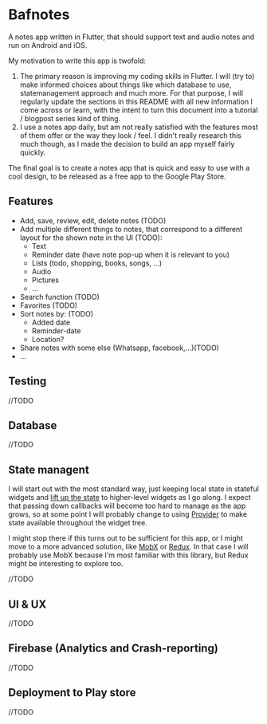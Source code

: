 # Bafnotes

A notes app written in Flutter, that should support text and audio notes and run on Android and iOS.

My motivation to write this app is twofold:
1. The primary reason is improving my coding skills in Flutter. I will (try to) make informed choices about things like which database to use, statemanagement approach and much more. For that purpose, I will regularly update the sections in this README with all new information I come across or learn, with the intent to turn this document into a tutorial / blogpost series kind of thing. 
2. I use a notes app daily, but am not really satisfied with the features most of them offer or the way they look / feel. I didn't really research this much though, as I made the decision to build an app myself fairly quickly.

The final goal is to create a notes app that is quick and easy to use with a cool design, to be released as a free app to the Google Play Store. 

## Features
* Add, save, review, edit, delete notes (TODO)
* Add multiple different things to notes, that correspond to a different layout for the shown note in the UI (TODO):
  * Text
  * Reminder date (have note pop-up when it is relevant to you)
  * Lists (todo, shopping, books, songs, ...)
  * Audio
  * Pictures
  * ...
* Search function (TODO)
* Favorites (TODO)
* Sort notes by: (TODO)
  * Added date
  * Reminder-date
  * Location?
 * Share notes with some else (Whatsapp, facebook,...)(TODO)
 * ...
 
## Testing
//TODO
## Database
//TODO
## State managent
I will start out with the most standard way, just keeping local state in stateful widgets and [lift up the state][1] to higher-level widgets as I go along. I expect that passing down callbacks will become too hard to manage as the app grows, so at some point I will probably change to using [Provider][2] to make state available throughout the widget tree.

I might stop there if this turns out to be sufficient for this app, or I might move to a more advanced solution, like [MobX][3] or [Redux][4]. In that case I will probably use MobX because I'm most familiar with this library, but Redux might be interesting to explore too.  

[1]: https://flutter.dev/docs/development/data-and-backend/state-mgmt/simple#lifting-state-up
[2]: https://pub.dev/packages/provider
[3]: https://pub.dev/packages/mobx
[4]: https://pub.dev/packages/flutter_redux
//TODO
## UI & UX
//TODO
## Firebase (Analytics and Crash-reporting)
//TODO
## Deployment to Play store
//TODO



